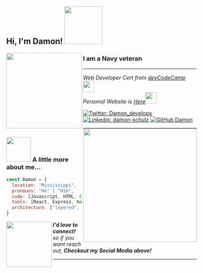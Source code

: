 
<h2> Hi, I'm Damon! <img src="https://media.giphy.com/media/xT9IgG50Fb7Mi0prBC/giphy.gif" width="100"></h2>
<img src="https://media.giphy.com/media/Uv2zkUpGfcMF0k7KAz/giphy.gif" width="200" align='left'><h3> I am a Navy veteran </h3>

---

<img align='right' src="https://media.giphy.com/media/26tn33aiTi1jkl6H6/giphy.gif" width="300">
<p><em> Web Developer Cert from <a href="http://www.devcodecamp.com">devCodeCamp</a><img src="https://media.giphy.com/media/fYSnHlufseco8Fh93Z/giphy.gif" width="30"></br>Personal Website is <a href="https://www.my-react-port.herokuapp.com"><em>Here</em></a><img src="https://media.giphy.com/media/WUlplcMpOCEmTGBtBW/giphy.gif" width="30"> 
</em></p>

[![Twitter: Damon_develops](https://img.shields.io/twitter/follow/damon_develops?style=social)](https://twitter.com/damon-develops)
[![Linkedin: damon-schulz](https://img.shields.io/badge/-damonschulz-blue?style=flat-square&logo=Linkedin&logoColor=white&link=https://www.linkedin.com/in/thaianebraga/)](https://www.linkedin.com/in/damon-schulz/)
[![GitHub Damon](https://img.shields.io/github/followers/dschulz1227?label=follow&style=social)](https://github.com/dschulz1227)

---

### <img src="https://media.giphy.com/media/QvjmxpTkWK6ty5DTJY/giphy.gif" width="65"> A little more about me...  

```javascript
const Damon = {
  location: "Mississippi",
  pronouns: "He" | "Him",
  code: [Javascript, HTML, CSS, Typescript],
  tools: [React, Express, Node, noSQL, Git, Heroku, JWT],
  architecture: ["layered", "event-driven", "microservices"]
}
```

<img src="https://media.giphy.com/media/vcHTRiZOglHNu/giphy.gif" width="120" align='left'> <em><b>I'd love to connect!</b> so if you want reach out, <b>Checkout my Social Media above!</b></em>

---

